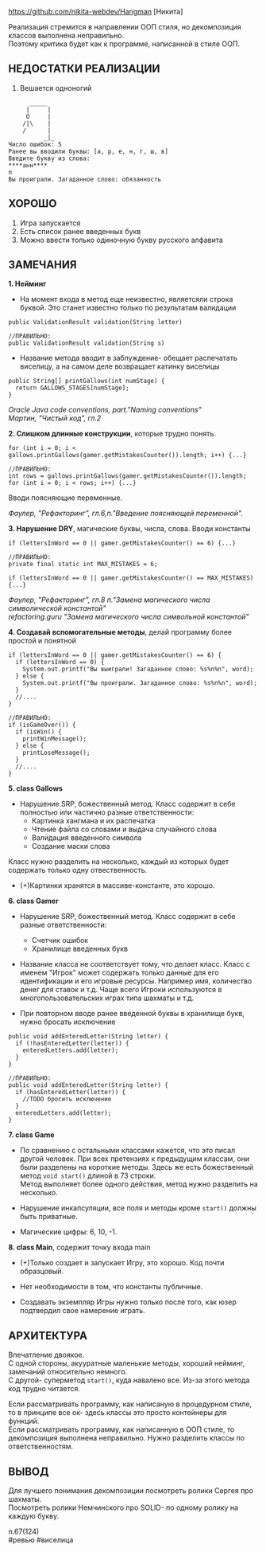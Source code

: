 https://github.com/nikita-webdev/Hangman
[Никита]

Реализация стремится в направлении ООП стиля, но декомпозиция классов выполнена неправильно.  
Поэтому критика будет как к программе, написанной в стиле ООП.

## НЕДОСТАТКИ РЕАЛИЗАЦИИ

1. Вешается одноногий
```
      _____
     |     |
     O     |
    /|\    |
    /      |
          _|_
Число ошибок: 5
Ранее вы вводили буквы: [а, р, е, н, г, ш, в]
Введите букву из слова: 
****анн****
п
Вы проиграли. Загаданное слово: обязанность
```

## ХОРОШО

1. Игра запускается
2. Есть список ранее введенных букв
3. Можно ввести только одиночную букву русского алфавита

## ЗАМЕЧАНИЯ

**1. Нейминг**

- На момент входа в метод еще неизвестно, являетсяли строка буквой. Это станет известно только по результатам валидации
```
public ValidationResult validation(String letter)

//ПРАВИЛЬНО:
public ValidationResult validation(String s)
```

- Название метода вводит в заблуждение- обещает распечатать виселицу, а на самом деле возвращает катинку виселицы
```
public String[] printGallows(int numStage) {
  return GALLOWS_STAGES[numStage];
}
```

*Oracle Java code conventions, part."Naming conventions"*  
*Мартин, "Чистый код", гл.2*  

**2. Слишком длинные конструкции**, которые трудно понять.
```
for (int i = 0; i < gallows.printGallows(gamer.getMistakesCounter()).length; i++) {...}

//ПРАВИЛЬНО:
int rows = gallows.printGallows(gamer.getMistakesCounter()).length;
for (int i = 0; i < rows; i++) {...}
```
Вводи поясняющие переменные.

*Фаулер, "Рефакторинг", гл.6,п."Введение поясняющей переменной".*  

**3. Нарушение DRY**, магические буквы, числа, слова. Вводи константы
```
if (lettersInWord == 0 || gamer.getMistakesCounter() == 6) {...}

//ПРАВИЛЬНО:
private final static int MAX_MISTAKES = 6;

if (lettersInWord == 0 || gamer.getMistakesCounter() == MAX_MISTAKES) {...}
```
*Фаулер, "Рефакторинг", гл.8 п."Замена магического числа символической константой"*   
*refactoring.guru "Замена магического числа символьной константой"*  

**4. Создавай вспомогательные методы**, делай программу более простой и понятной
```
if (lettersInWord == 0 || gamer.getMistakesCounter() == 6) {
  if (lettersInWord == 0) {
    System.out.printf("Вы выиграли! Загаданное слово: %s%n%n", word);
  } else {
    System.out.printf("Вы проиграли. Загаданное слово: %s%n%n", word);
  }
  //....
}  

//ПРАВИЛЬНО:
if (isGameOver()) {
  if (isWin() {
    printWinMessage();
  } else {
    printLoseMessage();
  }
  //....
}  
```

**5. class Gallows**

- Нарушение SRP, божественный метод. Класс содержит в себе полностью или частично разные ответственности:
  - Картинка хангмана и их распечатка 
  - Чтение файла со словами и выдача случайного слова
  - Валидация введенного символа
  - Создание маски слова

Класс нужно разделить на несколько, каждый из которых будет содержать только одну отвественность.  

+ (+)Картинки хранятся в массиве-константе, это хорошо.     

**6. class Gamer**

- Нарушение SRP, божественный метод. Класс содержит в себе разные ответственности:
  - Счетчик ошибок 
  - Хранилище введенных букв

- Название класса не соответствует тому, что делает класс. 
Класс с именем "Игрок" может содержать только данные для его идентификации и его игровые ресурсы. Например имя, количество денег для ставок и т.д.
Чаще всего Игроки используются в многопользовательских играх типа шахматы и т.д.

- При повторном вводе ранее введенной буквы в хранилище букв, нужно бросать исключение
```
public void addEnteredLetter(String letter) {
  if (!hasEnteredLetter(letter)) {
    enteredLetters.add(letter);
  }
}

//ПРАВИЛЬНО:
public void addEnteredLetter(String letter) {
  if (hasEnteredLetter(letter)) {
    //TODO бросить исключение
  }
  enteredLetters.add(letter);
}
```

**7. class Game**

- По сравнению с остальными классами кажется, что это писал другой человек. 
При всех претензиях к предыдущим классам, они были разделены на короткие методы.
Здесь же есть божественный метод `void start()` длиной в 73 строки.  
Метод выполняет более одного действия, метод нужно разделить на несколько.

- Нарушение инкапсуляции, все поля и методы кроме `start()` должны быть приватные.

- Магические цифры: 6, 10, -1.

**8. class Main**, содержит точку входа main

+ (+)Только создает и запускает Игру, это хорошо. Код почти образцовый.

- Нет необходимости в том, что константы публичные.

- Создавать экземпляр Игры нужно только после того, как юзер подтвердил свое намерение играть.

## АРХИТЕКТУРА

Впечатление двоякое.  
С одной стороны, акууратные маленькие методы, хороший нейминг, замечаний относительно немного.  
С другой- суперметод `start()`, куда навалено все. Из-за этого метода код трудно читается.

Если рассматривать программу, как написаную в процедурном стиле, то в принципе все ок- здесь классы это просто контейнеры для функций.  
Если рассматривать программу, как написанную в ООП стиле, то декомпозиция выполнена неправильно. Нужно разделить классы по ответственностям.

## ВЫВОД

Для лучшего понимания декомпозиции посмотреть ролики Сергея про шахматы.  
Посмотреть ролики Немчинского про SOLID- по одному ролику на каждую букву.

n.67(124)  
#ревью #виселица